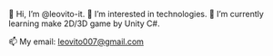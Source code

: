 👋 Hi, I’m @leovito-it.
👀 I’m interested in technologies.
🌱 I’m currently learning make 2D/3D game by Unity C#.

📫 My email: leovito007@gmail.com
